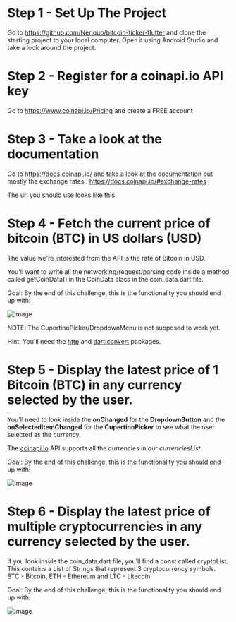# Step 1 - Set Up The Project

Go to https://github.com/Neriquo/bitcoin-ticker-flutter and clone the starting project to your local computer. Open it using Android Studio and take a look around the project.

# Step 2 - Register for a coinapi.io API key

Go to https://www.coinapi.io/Pricing and create a FREE account

# Step 3 - Take a look at the documentation

Go to https://docs.coinapi.io/ and take a look at the documentation but mostly the exchange rates : https://docs.coinapi.io/#exchange-rates

The url you should use looks like this

# Step 4 - Fetch the current price of bitcoin (BTC) in US dollars (USD)

The value we're interested from the API is the rate of Bitcoin in USD.

You'll want to write all the networking/request/parsing code inside a method called getCoinData() in the CoinData class in the coin_data.dart file.

Goal: By the end of this challenge, this is the functionality you should end up with:

![image](https://github.com/Neriquo/bitcoin-ticker-flutter/blob/main-challenge/images/1.gif?raw=true)

NOTE: The CupertinoPicker/DropdownMenu is not supposed to work yet.

Hint: You'll need the [http](https://pub.dev/packages/http#-installing-tab-) and [dart:convert](https://api.dart.dev/stable/2.2.0/dart-convert/dart-convert-library.html) packages.

# Step 5 - Display the latest price of 1 Bitcoin (BTC) in any currency selected by the user.

You'll need to look inside the **onChanged** for the **DropdownButton** and the **onSelectedItemChanged** for the **CupertinoPicker** to see what the user selected as the currency.

The [coinapi.io](https://docs.coinapi.io/#get-specific-rate-get) API supports all the currencies in our *currenciesList*.

Goal: By the end of this challenge, this is the functionality you should end up with:

![image](https://github.com/Neriquo/bitcoin-ticker-flutter/blob/main-challenge/images/2.gif?raw=true)

# Step 6 - Display the latest price of multiple cryptocurrencies in any currency selected by the user.

If you look inside the coin_data.dart file, you'll find a const called cryptoList. This contains a List of Strings that represent 3 cryptocurrency symbols. BTC - Bitcoin, ETH - Ethereum and LTC - Litecoin.

Goal: By the end of this challenge, this is the functionality you should end up with:

![image](https://github.com/Neriquo/bitcoin-ticker-flutter/blob/main-challenge/images/3.gif?raw=true)
